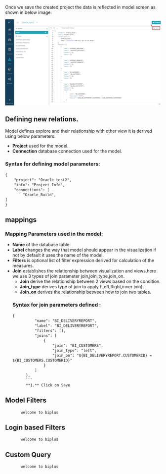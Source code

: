 
 Once we save the created project the data is reflected in model screen as shown in below image:
 
![enter image description here](https://raw.githubusercontent.com/sv18042016/fp1/49e5251756b8ccdaf049b25596aab34272f82085/images/project_final_model.png)

## Defining new relations. 

Model defines explore and their relationship with other view it is derived using below parameters.

- **Project** used for the model.
- **Connection** database connection used for the model.

### Syntax for defining model parameters:
```
{
	"project": "Oracle_test2",
	"info": "Project Info",
	"connections": [
		"Oracle_Build",
]
}
``` 
## mappings

### Mapping Parameters used in the model:
- **Name** of the database table.
- **Label** changes the way that model should appear in the visualization if not by default it uses the name of the model.
- **Filters** is optional list of filter expression derived for calculation of the measures.
- **Join** establishes the relationship between visualization and views,here we use 3 types of join parameter join,join_type,join_on.
  - **Join** derive the relationship between 2 views based on the condition.
  - **Join_type** derives type of join to apply (Left,Right,inner join).
  - **Join_on** derives the relationship between how to join two tables.
  ### Syntax for join parameters defined :
  ```
  {
			"name": "BI_DELIVERYREPORT",
			"label": "BI_DELIVERYREPORT",
			"filters": [],
			"joins": [
				{
					"join": "BI_CUSTOMERS",
					"join_type": "left",
					"join_on": "${BI_DELIVERYREPORT.CUSTOMERID} = ${BI_CUSTOMERS.CUSTOMERID}"
				}
			]
		},
		```
		**1.** Click on Save
## Model Filters

           welcome to biplus

## Login based Filters

           welcome to biplus

## Custom Query
    
           welcome to biplus
<!--stackedit_data:
eyJoaXN0b3J5IjpbOTA4MzI1MzQ1XX0=
-->